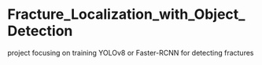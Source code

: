 # Fracture_Localization_with_Object_Detection
project focusing on training YOLOv8 or Faster-RCNN for detecting fractures
